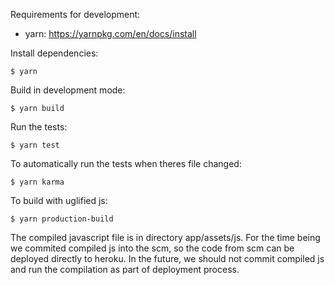 Requirements for development:
  * yarn: https://yarnpkg.com/en/docs/install

Install dependencies:

```
$ yarn
```

Build in development mode:

```
$ yarn build
```

Run the tests:

```
$ yarn test
```

To automatically run the tests when theres file changed:

```
$ yarn karma
```

To build with uglified js:

```
$ yarn production-build
```

The compiled javascript file is in directory app/assets/js. For the time being we commited compiled js into the scm, so the code from scm can be deployed directly to heroku. In the future, we should not commit compiled js and run the compilation as part of deployment process.
